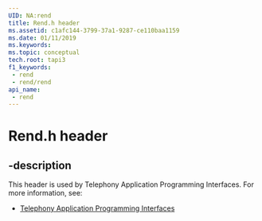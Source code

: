 ```yaml
---
UID: NA:rend
title: Rend.h header
ms.assetid: c1afc144-3799-37a1-9287-ce110baa1159
ms.date: 01/11/2019
ms.keywords: 
ms.topic: conceptual
tech.root: tapi3
f1_keywords:
 - rend
 - rend/rend
api_name:
 - rend
---
```


# Rend.h header


## -description

This header is used by Telephony Application Programming Interfaces. For more information, see:

- [Telephony Application Programming Interfaces](../_tapi3/index.md)

